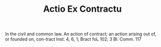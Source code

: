 ---
title: Actio Ex Contractu
permalink: "/definitions/actio-ex-contractu.html"
body: In the civil and common law. An action of contract; an action arising out of,
  or founded on, con-tract Inst. 4, 6, 1; Bract foL 102; 3 Bl. Comm. 117
published_at: '2018-07-07'
layout: post
---